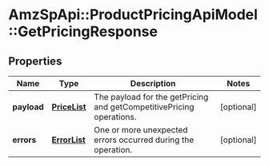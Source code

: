 # AmzSpApi::ProductPricingApiModel::GetPricingResponse

## Properties
Name | Type | Description | Notes
------------ | ------------- | ------------- | -------------
**payload** | [**PriceList**](PriceList.md) | The payload for the getPricing and getCompetitivePricing operations. | [optional] 
**errors** | [**ErrorList**](ErrorList.md) | One or more unexpected errors occurred during the operation. | [optional] 


